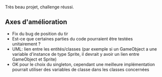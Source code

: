 Très beau projet, challenge réussi.

## Axes d'amélioration

- Fix du bug de position du tir
- Est-ce que certaines parties du code pourraient être testées unitairement ?
- UML: lien entre les entités/classes (par exemple si un GameObject a une variable d'instance de type Sprite, il devrait y avoir un lien entre GameObject et Sprite)
- OK pour le choix du singleton, cependant une meilleure implémentation pourrait utiliser des variables de classe dans les classes concernées
